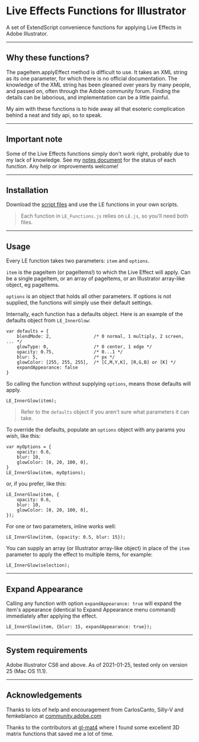 # Live Effects Functions for Illustrator

A set of ExtendScript convenience functions for applying Live Effects in Adobe Illustrator.

---
## Why these functions?
The pageItem.applyEffect method is difficult to use. It takes an XML string as its one parameter, for which there is no official documentation. The knowledge of the XML string has been gleaned over years by many people, and passed on, often through the Adobe community forum. Finding the details can be laborious, and implementation can be a little painful.

My aim with these functions is to hide away all that esoteric complication behind a neat and tidy api, so to speak.

---
## Important note

Some of the Live Effects functions simply don't work right, probably due to my lack of knowledge. See my [notes document](https://mark1bean.github.io/live-effect-functions-for-illustrator/) for the status of each function. Any help or improvements welcome!

---
## Installation

Download the [script files](https://mark1bean.github.io/live-effect-functions-for-illustrator/archive/master.zip) and use the LE functions in your own scripts.

> Each function in `LE_Functions.js` relies on `LE.js`, so you'll need both files.


---
## Usage

Every LE function takes two parameters: `item` and `options`.

`item` is the pageItem (or pageItems!) to which the Live Effect will apply. Can be a single pageItem, or an array of pageItems, or an Illustrator array-like object, eg pageItems.

`options` is an object that holds all other parameters. If options is not supplied, the functions will simply use their default settings.


Internally, each function has a defaults object. Here is an example of the defaults object from `LE_InnerGlow`:

```
var defaults = {
    blendMode: 2,                /* 0 normal, 1 multiply, 2 screen, ... */
    glowType: 0,                 /* 0 center, 1 edge */
    opacity: 0.75,               /* 0...1 */
    blur: 5,                     /* px */
    glowColor: [255, 255, 255],  /* [C,M,Y,K], [R,G,B] or [K] */
    expandAppearance: false
}
```

So calling the function without supplying `options`, means those defaults will apply.

```
LE_InnerGlow(item);
```

> Refer to the `defaults` object if you aren't sure what parameters it can take.

To override the defaults, populate an `options` object with any params you wish, like this:

```
var myOptions = {
    opacity: 0.6,
    blur: 10,
    glowColor: [0, 20, 100, 0],
}
LE_InnerGlow(item, myOptions);
```

or, if you prefer, like this:

```
LE_InnerGlow(item, {
    opacity: 0.6,
    blur: 10,
    glowColor: [0, 20, 100, 0],
});
```

For one or two parameters, inline works well:
```
LE_InnerGlow(item, {opacity: 0.5, blur: 15});
```

You can supply an array (or Illustrator array-like object) in place of the `item` parameter to apply the effect to multiple items, for example:

```
LE_InnerGlow(selection);
```

---
## Expand Appearance

Calling any function with option `expandAppearance: true` will expand the item's appearance (identical to Expand Appearance menu command) immediately after applying the effect.

```
LE_InnerGlow(item, {blur: 15, expandAppearance: true});
```

---
## System requirements

Adobe Illustrator CS6 and above. As of 2021-01-25, tested only on version 25 (Mac OS 11.1).

---
## Acknowledgements

Thanks to lots of help and encouragement from CarlosCanto, Silly-V and femkeblanco at [community.adobe.com](https://community.adobe.com)

Thanks to the contributors at [gl-mat4](https://github.com/stackgl/gl-mat4) where I found some excellent 3D matrix functions that saved me a lot of time.
